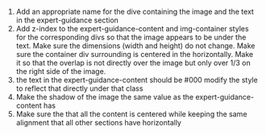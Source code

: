 1. Add an appropriate name for the dive containing the image and the text in the expert-guidance section
2. Add z-index to the expert-guidance-content and img-container styles for the corresponding divs so that the image
   appears to be under the text. Make sure the dimensions (width and height) do not change. Make sure the container div surrounding
   is centered in the horizontally. Make it so that the overlap is not directly over the image but only over 1/3 on the right side of the image.
3. the text in the expert-guidance-content should be #000 modify the style to reflect that directly under that class
4. Make the shadow of the image the same value as the expert-guidance-content has
5. Make sure the that all the content is centered while keeping the same alignment that all other sections have horizontally

